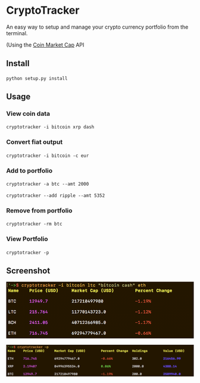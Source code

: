 # CryptoTracker

An easy way to setup and manage your crypto currency portfolio from the terminal.

(Using the [Coin Market Cap](http://coinmarketcap.com/) API

## Install

`python setup.py install`

## Usage

### View coin data

`cryptotracker -i bitcoin xrp dash`

### Convert fiat output

`cryptotracker -i bitcoin -c eur`

### Add to portfolio

`cryptotracker -a btc --amt 2000`

`cryptotracker --add ripple --amt 5352`

### Remove from portfolio

`cryptotracker -rm btc`

### View Portfolio

`cryptotracker -p`

## Screenshot

![](screenshots/1.png)

![](screenshots/2.png)
